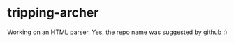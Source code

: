 tripping-archer
===============

Working on an HTML parser. Yes, the repo name was suggested by github :)
